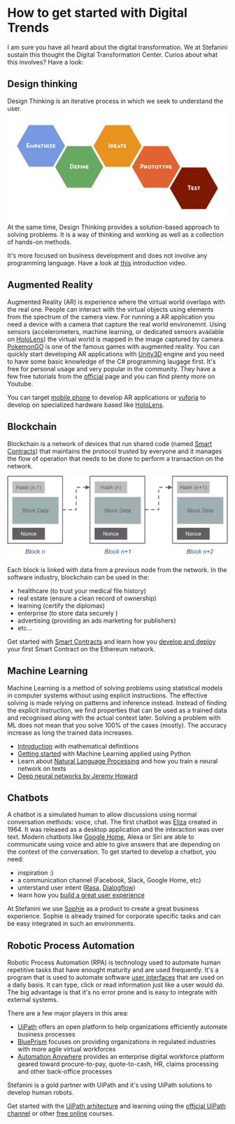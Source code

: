 # How to get started with Digital Trends
I am sure you have all heard about the digital transformation. We at Stefanini sustain this thought the Digital Transformation Center. 
Curios about what this involves? Have a look:

## Design thinking
Design Thinking is an iterative process in which we seek to understand the user.
<img src="https://raw.githubusercontent.com/dtila/techtalks2019/master/design-thinking-process.jpeg" />
At the same time, Design Thinking provides a solution-based approach to solving problems. It is a way of thinking and working as well as a collection of hands-on methods.

It's more focused on business development and does not involve any programming language. Have a look at [this](https://www.youtube.com/watch?v=0V5BwTrQOCs) introduction video.

## Augmented Reality
Augmented Reality (AR) is experience where the virtual world overlaps with the real one. People can interact with the virtual objects using elements from the spectrum of the camera view. For running a AR application you need a device with a camera that capture the real world environemnt. Using sensors (accelerometers, machine learning, or dedicated sensors available on [HoloLens](https://www.microsoft.com/en-CY/hololens)) the virtual world is mapped in the image captured by camera. 
[PokemonGO](https://www.pokemongo.com/en-us/) is one of the famous games with augmented reality.
You can quickly start developing AR applications with [Unity3D](https://unity3d.com/unity) engine and you need to have some basic knowledge of the C# programming laugage first. 
It's free for personal usage and very popular in the community. They have a few free tutorials from the [official](https://unity3d.com/learn/tutorials) page and you can find plenty more on Youtube.

You can target [mobile phone](https://unity.com/solutions/mobile-ar) to develop AR applications or [vuforia](https://www.vuforia.com/) to develop on specialized hardware based like [HoloLens](https://www.microsoft.com/en-us/hololens).

## Blockchain
Blockchain is a network of devices that run shared code (named [Smart Contracts](https://www.coursera.org/learn/smarter-contracts)) that maintains the protocol trusted by everyone and it manages the flow of operation that needs to be done to perform a transaction on the network.

<img src="https://raw.githubusercontent.com/dtila/techtalks2019/master/blockchain.webp" />

Each block is linked with data from a previous node from the network. 
In the software industry, blockchain can be used in the:
- healthcare (to trust your medical file history)
- real estate (ensure a clean record of ownership)
- learning (certify the diplomas)
- enterprise (to store data securely )
- advertising (providing an ads marketing for publishers)
- etc...

Get started with [Smart Contracts](https://www.coursera.org/learn/smarter-contracts) and learn how you [develop and deploy](https://www.youtube.com/watch?v=58yeu6HtzpM) your first Smart Contract on the Ethereum network. 

## Machine Learning
Machine Learning is a method of solving problems using statistical models in computer systems without using explicit instructions.
The effective solving is made relying on patterns and inference instead. Instead of finding the explicit instruction, we find properties that can be used as a trained data and recognised along with the actual context later.
Solving a problem with ML does not mean that you solve 100% of the cases (mostly). The accuracy increase as long the trained data increases.

- [Introduction](https://www.coursera.org/learn/machine-learning) with mathematical definitions
- [Getting started](https://www.coursera.org/specializations/data-science-python) with Machine Learning applied using Python
- Learn about [Natural Language Processing](https://www.youtube.com/watch?v=OQQ-W_63UgQ&list=PL3FW7Lu3i5Jsnh1rnUwq_TcylNr7EkRe6) and how you train a neural network on texts
- [Deep neural networks by Jeremy Howard](http://course18.fast.ai/ml.html)

## Chatbots
A chatbot is a simulated human to allow discussions using normal conversation methods: voice, chat. The first chatbot was [Eliza](https://en.wikipedia.org/wiki/ELIZA) created in 1964. It was released as a desktop application and the interaction was over text.
Modern chatbots like [Google Home](https://en.wikipedia.org/wiki/Google_Home), Alexa or Siri are able to communicate using voice and able to give answers that are depending on the context of the conversation.
To get started to develop a chatbot, you need:
- inspiration :)
- a communication channel (Facebook, Slack, Google Home, etc)
- unterstand user intent ([Rasa](https://github.com/RasaHQ/rasa_core), [Dialogflow](https://dialogflow.com))
- learn how you [build a great user experience](https://developers.google.com/actions/design/) 

At Stefanini we use [Sophie](https://stefanini.com/en/solutions/products/sophie) as a product to create a great business experience. Sophie is already trained for corporate specific tasks and can be easy integrated in such an environments.

## Robotic Process Automation
Robotic Process Automation (RPA) is technology used to automate human repetitive tasks that have enought maturity and are used frequently. It's a program that is used to automate software [user interfaces](https://en.wikipedia.org/wiki/User_interface) that are used on a daily basis. It can type, click or read information just like a user would do.
The big advantage is that it's no error prone and is easy to integrate with external systems.

There are a few major players in this area:
- [UiPath](https://www.uipath.com/) offers an open platform to help organizations efficiently automate business processes
- [BluePrism](https://www.blueprism.com/) focuses on providing organizations in regulated industries with more agile virtual workforces
- [Automation Anywhere](https://www.automationanywhere.com/) provides an enterprise digital workforce platform geared toward procure-to-pay, quote-to-cash, HR, claims processing and other back-office processes

Stefanini is a gold partner with UiPath and it's using UiPath solutions to develop human robots.

Get started with the [UiPath arhitecture](https://www.guru99.com/uipath-tutorial.html) and learning using the [official UiPath channel](https://www.youtube.com/watch?v=q-UoYmRvsKw&list=PLG3LgE4atuv_XaxeyYNjvGVaCmi0rE9ho) or other [free online](https://cloudfoundation.com/uipath-training/) courses.
